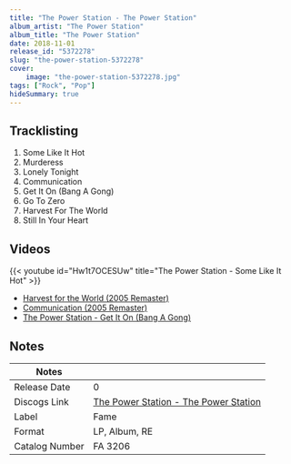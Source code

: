 ```yaml
---
title: "The Power Station - The Power Station"
album_artist: "The Power Station"
album_title: "The Power Station"
date: 2018-11-01
release_id: "5372278"
slug: "the-power-station-5372278"
cover:
    image: "the-power-station-5372278.jpg"
tags: ["Rock", "Pop"]
hideSummary: true
---
```


## Tracklisting
1. Some Like It Hot
2. Murderess
3. Lonely Tonight
4. Communication
5. Get It On (Bang A Gong)
6. Go To Zero
7. Harvest For The World
8. Still In Your Heart

## Videos
{{< youtube id="Hw1t7OCESUw" title="The Power Station - Some Like It Hot" >}}
- [Harvest for the World (2005 Remaster)](https://www.youtube.com/watch?v=08OhoybGUmw)
- [Communication (2005 Remaster)](https://www.youtube.com/watch?v=bZtyEIP5_uE)
- [The Power Station - Get It On (Bang A Gong)](https://www.youtube.com/watch?v=O2vHbXI2p4k)

## Notes

| Notes          |             |
| ---------------| ----------- |
| Release Date   | 0 |
| Discogs Link   | [The Power Station - The Power Station](https://www.discogs.com/release/5372278) |
| Label          | Fame |
| Format         | LP, Album, RE |
| Catalog Number | FA 3206 |

